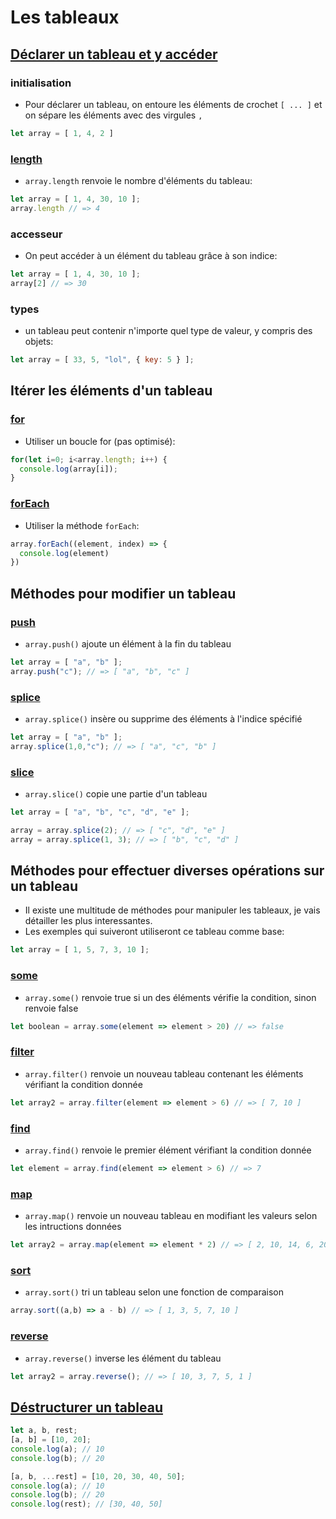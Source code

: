 
# Les tableaux

## [Déclarer un tableau et y accéder](https://developer.mozilla.org/fr/docs/Web/JavaScript/Reference/Global_Objects/Array)

### initialisation
* Pour déclarer un tableau, on entoure les éléments de crochet ```[ ... ]``` et on sépare les éléments avec des virgules ```,```
```js
let array = [ 1, 4, 2 ]
```

### [length](https://developer.mozilla.org/fr/docs/Web/JavaScript/Reference/Global_Objects/Array/length)
* ```array.length``` renvoie le nombre d'éléments du tableau:
```js
let array = [ 1, 4, 30, 10 ];
array.length // => 4
```

### accesseur
* On peut accéder à un élément du tableau grâce à son indice:
```js
let array = [ 1, 4, 30, 10 ];
array[2] // => 30
```

### types
* un tableau peut contenir n'importe quel type de valeur, y compris des objets:
```js
let array = [ 33, 5, "lol", { key: 5 } ];
```

## Itérer les éléments d'un tableau

### [for](https://developer.mozilla.org/fr/docs/Web/JavaScript/Reference/Statements/for)
* Utiliser un boucle for (pas optimisé):
```js
for(let i=0; i<array.length; i++) {
  console.log(array[i]);
}
```

### [forEach](https://developer.mozilla.org/fr/docs/Web/JavaScript/Reference/Global_Objects/Array/forEach)
* Utiliser la méthode ```forEach```:
```js
array.forEach((element, index) => {
  console.log(element)
})
```

## Méthodes pour modifier un tableau

### [push](https://developer.mozilla.org/fr/docs/Web/JavaScript/Reference/Global_Objects/Array/push)
* ```array.push()``` ajoute un élément à la fin du tableau

```js
let array = [ "a", "b" ];
array.push("c"); // => [ "a", "b", "c" ]
```

### [splice](https://developer.mozilla.org/fr/docs/Web/JavaScript/Reference/Global_Objects/Array/splice)

* ```array.splice()``` insère ou supprime des éléments à l'indice spécifié
```js
let array = [ "a", "b" ];
array.splice(1,0,"c"); // => [ "a", "c", "b" ]
```

### [slice](https://developer.mozilla.org/fr/docs/Web/JavaScript/Reference/Global_Objects/Array/slice)
* ```array.slice()``` copie une partie d'un tableau
```js
let array = [ "a", "b", "c", "d", "e" ];

array = array.splice(2); // => [ "c", "d", "e" ]
array = array.splice(1, 3); // => [ "b", "c", "d" ]
```


## Méthodes pour effectuer diverses opérations sur un tableau

* Il existe une multitude de méthodes pour manipuler les tableaux, je vais détailler les plus interessantes.
* Les exemples qui suiveront utiliseront ce tableau comme base:
```js
let array = [ 1, 5, 7, 3, 10 ];
```

### [some](https://developer.mozilla.org/fr/docs/Web/JavaScript/Reference/Global_Objects/Array/some)
* ```array.some()``` renvoie true si un des éléments vérifie la condition, sinon renvoie false
```js
let boolean = array.some(element => element > 20) // => false
```

### [filter](https://developer.mozilla.org/fr/docs/Web/JavaScript/Reference/Global_Objects/Array/filter)
* ```array.filter()``` renvoie un nouveau tableau contenant les éléments vérifiant la condition donnée
```js
let array2 = array.filter(element => element > 6) // => [ 7, 10 ]
```

### [find](https://developer.mozilla.org/fr/docs/Web/JavaScript/Reference/Global_Objects/Array/find)
* ```array.find()``` renvoie le premier élément vérifiant la condition donnée
```js
let element = array.find(element => element > 6) // => 7
```

### [map](https://developer.mozilla.org/fr/docs/Web/JavaScript/Reference/Global_Objects/Array/map)
* ```array.map()``` renvoie un nouveau tableau en modifiant les valeurs selon les intructions données
```js
let array2 = array.map(element => element * 2) // => [ 2, 10, 14, 6, 20 ]
```

### [sort](https://developer.mozilla.org/fr/docs/Web/JavaScript/Reference/Global_Objects/Array/sort)
* ```array.sort()``` tri un tableau selon une fonction de comparaison
```js
array.sort((a,b) => a - b) // => [ 1, 3, 5, 7, 10 ]
```

### [reverse](https://developer.mozilla.org/fr/docs/Web/JavaScript/Reference/Global_Objects/Array/reverse)
* ```array.reverse()``` inverse les élément du tableau
```js
let array2 = array.reverse(); // => [ 10, 3, 7, 5, 1 ]
```

## [Déstructurer un tableau](https://developer.mozilla.org/fr/docs/Web/JavaScript/Reference/Operators/Destructuring_assignment)
```js
let a, b, rest;
[a, b] = [10, 20];
console.log(a); // 10
console.log(b); // 20

[a, b, ...rest] = [10, 20, 30, 40, 50];
console.log(a); // 10
console.log(b); // 20
console.log(rest); // [30, 40, 50]
```